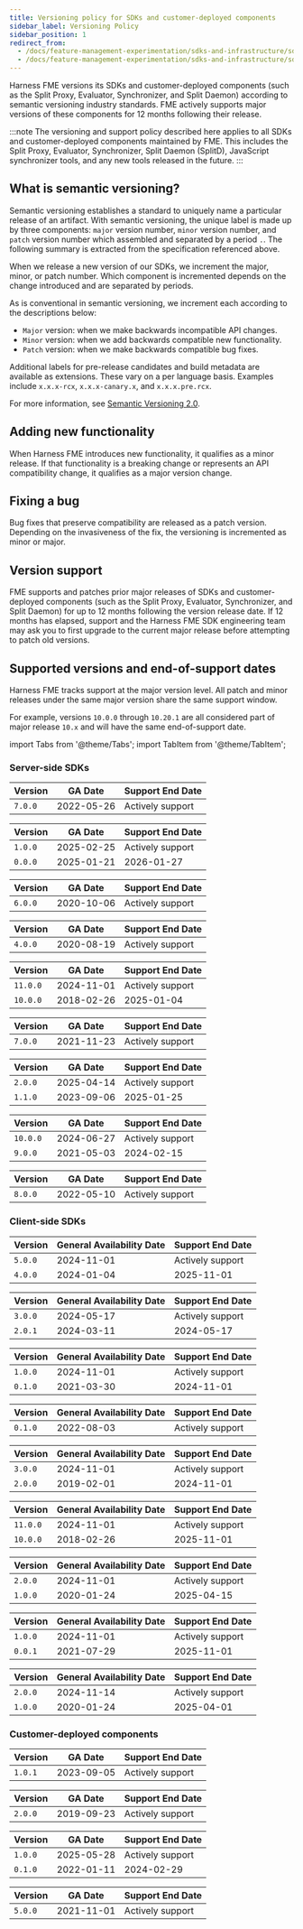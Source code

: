```yaml
---
title: Versioning policy for SDKs and customer-deployed components
sidebar_label: Versioning Policy
sidebar_position: 1
redirect_from:
  - /docs/feature-management-experimentation/sdks-and-infrastructure/sdk-overview/sdk-versioning-policy
  - /docs/feature-management-experimentation/sdks-and-infrastructure/sdk-overview/versioning-policy-for-sdks-and-customer-deployed-components
---
```


Harness FME versions its SDKs and customer-deployed components (such as the Split Proxy, Evaluator, Synchronizer, and Split Daemon) according to semantic versioning industry standards. FME actively supports major versions of these components for 12 months following their release.

:::note
The versioning and support policy described here applies to all SDKs and customer-deployed components maintained by FME. This includes the Split Proxy, Evaluator, Synchronizer, Split Daemon (SplitD), JavaScript synchronizer tools, and any new tools released in the future.
:::


## What is semantic versioning?

Semantic versioning establishes a standard to uniquely name a particular release of an artifact. With semantic versioning, the unique label is made up by three components: `major` version number, `minor` version number, and `patch` version number which assembled and separated by a period `.`. The following summary is extracted from the specification referenced above.

When we release a new version of our SDKs, we increment the major, minor, or patch number. Which component is incremented depends on the change introduced and are separated by periods.

As is conventional in semantic versioning, we increment each according to the descriptions below:

 * `Major` version: when we make backwards incompatible API changes.
 * `Minor` version: when we add backwards compatible new functionality.
 * `Patch` version: when we make backwards compatible bug fixes.

Additional labels for pre-release candidates and build metadata are available as extensions. These vary on a per language basis. Examples include `x.x.x-rcx`, `x.x.x-canary.x`, and `x.x.x.pre.rcx`.

For more information, see [Semantic Versioning 2.0](https://semver.org).

## Adding new functionality

When Harness FME introduces new functionality, it qualifies as a minor release. If that functionality is a breaking change or represents an API compatibility change, it qualifies as a major version change.

## Fixing a bug

Bug fixes that preserve compatibility are released as a patch version. Depending on the invasiveness of the fix, the versioning is incremented as minor or major.

## Version support

FME supports and patches prior major releases of SDKs and customer-deployed components (such as the Split Proxy, Evaluator, Synchronizer, and Split Daemon) for up to 12 months following the version release date. If 12 months has elapsed, support and the Harness FME SDK engineering team may ask you to first upgrade to the current major release before attempting to patch old versions.

## Supported versions and end-of-support dates

Harness FME tracks support at the major version level. All patch and minor releases under the same major version share the same support window. 

For example, versions `10.0.0` through `10.20.1` are all considered part of major release `10.x` and will have the same end-of-support date.

import Tabs from '@theme/Tabs';
import TabItem from '@theme/TabItem';

### Server-side SDKs

<Tabs queryString="server-tab">

<TabItem value="dotnet" label=".NET SDK">

| Version   | GA Date     | Support End Date  |
|-----------|-------------|-------------------|
| `7.0.0`   | 2022-05-26  | Actively support  |

</TabItem>

<TabItem value="elixir" label="Elixir Thin Client SDK">

| Version   | GA Date     | Support End Date    |
|-----------|-------------|---------------------|
| `1.0.0`   | 2025-02-25  | Actively support    |
| `0.0.0`   | 2025-01-21  | 2026-01-27          |

</TabItem>

<TabItem value="go" label="Go SDK">

| Version   | GA Date     | Support End Date  |
|-----------|-------------|-------------------|
| `6.0.0`   | 2020-10-06  | Actively support  |

</TabItem>

<TabItem value="java" label="Java SDK">

| Version   | GA Date     | Support End Date  |
|-----------|-------------|-------------------|
| `4.0.0`   | 2020-08-19  | Actively support  |

</TabItem>

<TabItem value="nodejs" label="Node.js SDK">

| Version   | GA Date     | Support End Date  |
|-----------|-------------|-------------------|
| `11.0.0`  | 2024-11-01  | Actively support  |
| `10.0.0`  | 2018-02-26  | 2025-01-04        |

</TabItem>

<TabItem value="php" label="PHP SDK">

| Version   | GA Date     | Support End Date  |
|-----------|-------------|-------------------|
| `7.0.0`   | 2021-11-23  | Actively support  |

</TabItem>

<TabItem value="php-thin" label="PHP Thin Client SDK">

| Version   | GA Date     | Support End Date  |
|-----------|-------------|-------------------|
| `2.0.0`   | 2025-04-14  | Actively support  |
| `1.1.0`   | 2023-09-06  | 2025-01-25        |

</TabItem>

<TabItem value="python" label="Python SDK">

| Version   | GA Date     | Support End Date  |
|-----------|-------------|-------------------|
| `10.0.0`  | 2024-06-27  | Actively support  |
| `9.0.0`   | 2021-05-03  | 2024-02-15        |

</TabItem>

<TabItem value="ruby" label="Ruby SDK">

| Version   | GA Date     | Support End Date  |
|-----------|-------------|-------------------|
| `8.0.0`   | 2022-05-10  | Actively support  |

</TabItem>

</Tabs>

### Client-side SDKs

<Tabs queryString="client-tab">

<TabItem value="android" label="Android SDK">

| Version   | General Availability Date | Support End Date    |
|-----------|---------------------------|---------------------|
| `5.0.0`   | 2024-11-01                | Actively support    |
| `4.0.0`   | 2024-01-04                | 2025-11-01          |

</TabItem>

<TabItem value="angular" label="Angular SDK">

| Version   | General Availability Date | Support End Date    |
|-----------|---------------------------|---------------------|
| `3.0.0`   | 2024-05-17                | Actively support    |
| `2.0.1`   | 2024-03-11                | 2024-05-17          |

</TabItem>

<TabItem value="browser" label="Browser SDK">

| Version   | General Availability Date | Support End Date    |
|-----------|---------------------------|---------------------|
| `1.0.0`   | 2024-11-01                | Actively support    |
| `0.1.0`   | 2021-03-30                | 2024-11-01          |

</TabItem>

<TabItem value="flutter" label="Flutter SDK">

| Version   | General Availability Date | Support End Date    |
|-----------|---------------------------|---------------------|
| `0.1.0`   | 2022-08-03                | Actively support   |

</TabItem>

<TabItem value="ios" label="iOS SDK">

| Version   | General Availability Date | Support End Date    |
|-----------|---------------------------|---------------------|
| `3.0.0`   | 2024-11-01                | Actively support    |
| `2.0.0`   | 2019-02-01                | 2024-11-01          |

</TabItem>

<TabItem value="javascript" label="JavaScript SDK">

| Version   | General Availability Date | Support End Date    |
|-----------|---------------------------|---------------------|
| `11.0.0`  | 2024-11-01                | Actively support    |
| `10.0.0`  | 2018-02-26                | 2025-11-01          |

</TabItem>

<TabItem value="react" label="React SDK">

| Version   | General Availability Date | Support End Date    |
|-----------|---------------------------|---------------------|
| `2.0.0`   | 2024-11-01                | Actively support    |
| `1.0.0`   | 2020-01-24                | 2025-04-15          |

</TabItem>

<TabItem value="reactnative" label="React Native SDK">

| Version   | General Availability Date | Support End Date    |
|-----------|---------------------------|---------------------|
| `1.0.0`   | 2024-11-01                | Actively support    |
| `0.0.1`   | 2021-07-29                | 2025-11-01          |

</TabItem>

<TabItem value="redux" label="Redux SDK">

| Version   | General Availability Date | Support End Date    |
|-----------|---------------------------|---------------------|
| `2.0.0`   | 2024-11-14                | Actively support    |
| `1.0.0`   | 2020-01-24                | 2025-04-01          |

</TabItem>

</Tabs>

### Customer-deployed components

<Tabs queryString="component-tab">

<TabItem value="splitd" label="Split Daemon (Splitd)">

| Version   | GA Date     | Support End Date  |
|-----------|-------------|-------------------|
| `1.0.1`   | 2023-09-05  | Actively support  |

</TabItem>

<TabItem value="split-evaluator" label="Split Evaluator">

| Version   | GA Date     | Support End Date  |
|-----------|-------------|-------------------|
| `2.0.0`   | 2019-09-23  | Actively support  |

</TabItem>

<TabItem value="split-js-sync" label="Split JavaScript Synchronizer">

| Version   | GA Date     | Support End Date    |
|-----------|-------------|---------------------|
| `1.0.0`   | 2025-05-28  | Actively support    |
| `0.1.0`   | 2022-01-11  | 2024-02-29          |

</TabItem>

<TabItem value="split-sync" label="Split Synchronizer">

| Version   | GA Date     | Support End Date  |
|-----------|-------------|-------------------|
| `5.0.0`   | 2021-11-01  | Actively support  |

</TabItem>

</Tabs>
